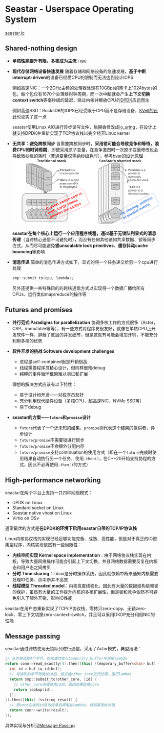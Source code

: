 # Seastar - Userspace Operating System

[seastar.io](http://seastar.io)

## Shared-nothing design

- **单核性能提升有限，多核成为主流**
  `TODO`
- **现代存储网络设备快速发展**
  随着存储和网络设备的急速发展，**基于中断interrupt-driven**的设备已经受CPU的限制而无法达到设计IOPS
  
  例如高速NIC：一个2GHz主频的处理器处理在10GBps的网卡上1024bytes的包，每个包仅有1670个处理器时钟周期，而一次中断就会产生**上下文切换context switch**等毫秒级的延迟，绕过内核并解放CPU的[DPDK](https://www.dpdk.org)应运而生

  例如高速SSD：RocksDB的IOPS已经受限于CPU而不是存储设备，[KVell的设计](https://github.com/JasonYuchen/notes/blob/master/papers/2019_SOSP_KVell.md)也证实了这一点

  seastar使用Linux AIO进行异步读写文件，后期会修改成[io_uring](https://github.com/JasonYuchen/notes/blob/master/linux/io_uring.md)，在设计上就支持DPDK并重新实现了TCP协议栈以完全绕开Linux kernel
- **无共享：避免跨核同步**
  当需要跨核同步时，**采用锁可能会导致竞争和等待，浪费CPU的时钟周期**，即使采用原子变量，在竞争激烈时一次原子变量修改也会导致微秒级的耗时（普通变量仅需纳秒级耗时），参考[bvar的设计原理](https://github.com/apache/incubator-brpc/blob/8199994e54fb3077625a1539b21d63d8e9e75ca0/docs/en/bvar.md)
  ![arch1](images/arch1.png)

  **seastar在每个核心上运行一个应用程序线程，通过基于无锁队列显式的消息传递**（当跨核心通信不可避免时），而没有任何其他诸如共享数据、锁等同步方式，从而尽可能避免**锁unscalable lock primitives**、**缓存抖动cache bouncing**等影响
- **消息传递**
  简单的消息传递方式如下，显式的将一个任务递交给另一个cpu进行处理

    ```c++
    smp::submit_to(cpu, lambda);
    ```

  另外还提供一些特殊目的的跨核通信方式以实现将一个数据广播给所有CPUs、运行类似map/reduce的操作等

## Futures and promises

- **并行范式 Paradigms for parallelization**
  协调多核工作的方式很多（Actor，CSP，immutable等等），有一些方式对程序员很友好，就像在单核CPU上开发软件一样，屏蔽了底层的并发细节，但是这就有可能会增加开销，不能充分利用多核的优势
- **软件开发的挑战 Software development challenges**
  - 进程是self-contained但是开销很高
  - 线程需要程序员精心设计，但同样很难debug
  - 纯粹的事件循环框架难以测试和扩展

  理想的解决方式应该有以下特性：
  - 易于设计和开发——对程序员友好
  - 充分利用现代硬件设备（多核CPU、超高速NIC、NVMe SSD等）
  - 易于debug
- **seastar的方案——`future`和`promise`设计**
  - `future`代表了一个还未知的结果，`promise`则代表这个结果的提供者，异步设计
  - `future/promise`不需要锁进行同步
  - `future/promise`不会额外分配内存
  - `future/promise`支持continuation的使用方式（即在一个`future`完成时使用结果自动执行另一个任务，使用`.then()`，在C++20开始支持协程的方式，因此不必再使用`.then()`的方式）

## High-performance networking

seastar在两个平台上支持一共四种网络模式：

- DPDK on Linux
- Standard socket on Linux
- Seastar native vhost on Linux
- Virtio on OSv

通常最优的方式是**在DPDK的环境下启用seastar自带的TCP/IP协议栈**

Linux内核协议栈的实现已经足够功能完备、成熟、高性能，但是对于真正的IO密集型程序，内核实现依然有一些局限性：

- **内核空间实现 Kernel space implementation**：由于网络协议栈实现在内核，导致大量网络操作可能会引起上下文切换，并且网络数据需要反复在内核态和用户态之间拷贝
- **分时 Time sharing**：Linux是分时操作系统，因此就依赖中断来通知内核需要处理IO任务，而中断并不高效
- **线程模型 Threaded model**：内核高度线程化，因此有大量的数据结构依赖锁的保护，虽然有大量的工作提升内核的多核扩展性，但是锁和竞争依然不可避免引入了额外开销，影响IO性能

seastar在用户态重新实现了TCP/IP协议栈，零拷贝zero-copy、无锁zero-lock、零上下文切换zero-context-switch，并且可以采用DKDP充分利用NIC的性能

## Message passing

seastar通过跨核使用无锁队列进行通信，采用了Actor模式，典型用法：

```C++
// 从对端读取4个字节，在完成时放入temporary_buffer并调用lambda
return conn->read_exactly(4).then([this] (temporary_buffer<char> buf) {
  int id = buf_to_id(buf);
  // 将读取的字节转换成id后，提交给other_core进行处理，运行lambda
  return smp::submit_to(other_core, [id] {
    // other_core完成查询id后，返回结果给原core
    return lookup(id);
  });
}).then([this] (sstring result) {
  // 原core在收到id查询结果后调用此lambda，将结果发给对端
  return conn->write(result);
});
```

具体实现与分析见[Message Passing](Message_Passing.md)
